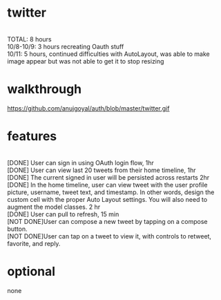 twitter
=======
<br/>TOTAL: 8 hours
<br/>10/8-10/9: 3 hours recreating Oauth stuff
<br/>10/11: 5 hours, continued difficulties with AutoLayout, 
 was able to make image appear but was not able to get it to stop resizing

walkthrough
===========
https://github.com/anujgoyal/auth/blob/master/twitter.gif

features
========
<br/>[DONE] User can sign in using OAuth login flow, 1hr
<br/>[DONE] User can view last 20 tweets from their home timeline, 1hr
<br/>[DONE] The current signed in user will be persisted across restarts 2hr
<br/>[DONE] In the home timeline, user can view tweet with the user profile picture, username, tweet text, and timestamp. In other words, design the custom cell with the proper Auto Layout settings. You will also need to augment the model classes. 2 hr
<br/>[DONE] User can pull to refresh, 15 min
<br/>[NOT DONE]User can compose a new tweet by tapping on a compose button.
<br/>[NOT DONE]User can tap on a tweet to view it, with controls to retweet, favorite, and reply.

optional
========
none
